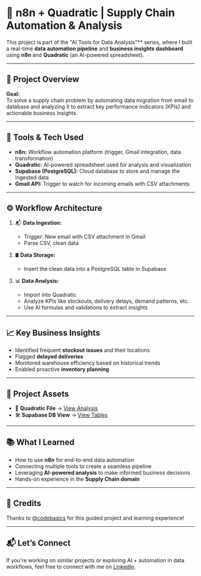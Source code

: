 # 🧠 n8n + Quadratic | Supply Chain Automation & Analysis

This project is part of the "AI Tools for Data Analysis"** series, where I built a real-time **data automation pipeline** and **business insights dashboard** using **n8n** and **Quadratic** (an AI-powered spreadsheet).

---

## 🚀 Project Overview

**Goal:**  
To solve a supply chain problem by automating data migration from email to database and analyzing it to extract key performance indicators (KPIs) and actionable business insights.

---

## 🔧 Tools & Tech Used

- **n8n:** Workflow automation platform (trigger, Gmail integration, data transformation)
- **Quadratic:** AI-powered spreadsheet used for analysis and visualization
- **Supabase (PostgreSQL):** Cloud database to store and manage the ingested data
- **Gmail API:** Trigger to watch for incoming emails with CSV attachments

---

## ⚙️ Workflow Architecture

1. 📬 **Data Ingestion:**  
   - Trigger: New email with CSV attachment in Gmail  
   - Parse CSV, clean data

2. 🛢️ **Data Storage:**  
   - Insert the clean data into a PostgreSQL table in Supabase

3. 📊 **Data Analysis:**  
   - Import into Quadratic
   - Analyze KPIs like stockouts, delivery delays, demand patterns, etc.
   - Use AI formulas and validations to extract insights

---

## 📈 Key Business Insights

- Identified frequent **stockout issues** and their locations
- Flagged **delayed deliveries**
- Monitored warehouse efficiency based on historical trends
- Enabled proactive **inventory planning**

---

## 🔗 Project Assets

- 🔄 **Quadratic File** → [View Analysis](https://app.quadratichq.com/file/fc27c668-e39e-4d07-b1d6-ea9fc77df80c?sheet=cbb55ee0-c2c7-413c-b9f6-d857f07b67b6)
- 🛠️ **Supabase DB View** → [View Tables](https://supabase.com/dashboard/project/htbpijwgyujgdhjvrifr/database/tables)

---

## 📚 What I Learned

- How to use **n8n** for end-to-end data automation
- Connecting multiple tools to create a seamless pipeline
- Leveraging **AI-powered analysis** to make informed business decisions
- Hands-on experience in the **Supply Chain domain**

---

## 📌 Credits

Thanks to [@codebasics](https://www.codebasics.io/) for this guided project and learning experience!

---

## 📬 Let’s Connect

If you're working on similar projects or exploring AI + automation in data workflows, feel free to connect with me on [LinkedIn](https://linkedin.com).

